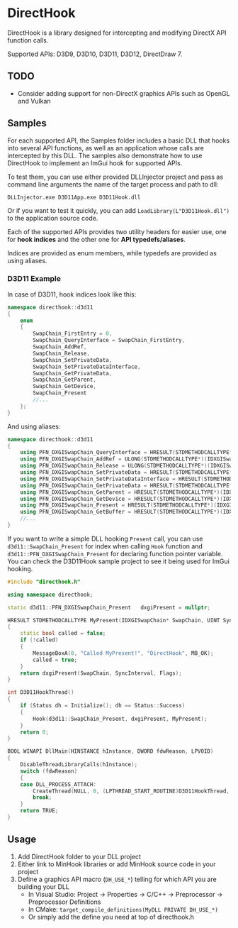 # DirectHook
DirectHook is a library designed for intercepting and modifying DirectX API function calls.

Supported APIs: D3D9, D3D10, D3D11, D3D12, DirectDraw 7.

## TODO
 - Consider adding support for non-DirectX graphics APIs such as OpenGL and Vulkan

## Samples
For each supported API, the Samples folder includes a basic DLL that hooks into several API functions, as well as an application whose calls are intercepted by this DLL.
The samples also demonstrate how to use DirectHook to implement an ImGui hook for supported APIs.

To test them, you can use either provided DLLInjector project and pass as command line arguments the name of the target process and path to dll:
```
DLLInjector.exe D3D11App.exe D3D11Hook.dll
```
Or if you want to test it quickly, you can add `LoadLibrary(L"D3D11Hook.dll")` to the application source code.

Each of the supported APIs provides two utility headers for easier use, one for **hook indices** and the other one for **API typedefs/aliases**.

Indices are provided as enum members, while typedefs are provided as using aliases. 

### D3D11 Example

In case of D3D11, hook indices look like this:
```cpp
namespace directhook::d3d11
{
	enum 
	{
	    SwapChain_FirstEntry = 0,
	    SwapChain_QueryInterface = SwapChain_FirstEntry,
	    SwapChain_AddRef,
	    SwapChain_Release,
	    SwapChain_SetPrivateData,
	    SwapChain_SetPrivateDataInterface,
	    SwapChain_GetPrivateData,
	    SwapChain_GetParent,
	    SwapChain_GetDevice,
	    SwapChain_Present
	    //...
	};
}
```
And using aliases:
```cpp
namespace directhook::d3d11
{
	using PFN_DXGISwapChain_QueryInterface = HRESULT(STDMETHODCALLTYPE*)(IDXGISwapChain*, REFIID, void**);
	using PFN_DXGISwapChain_AddRef = ULONG(STDMETHODCALLTYPE*)(IDXGISwapChain*);
	using PFN_DXGISwapChain_Release = ULONG(STDMETHODCALLTYPE*)(IDXGISwapChain*);
	using PFN_DXGISwapChain_SetPrivateData = HRESULT(STDMETHODCALLTYPE*)(IDXGISwapChain*, REFGUID, UINT, const void*);
	using PFN_DXGISwapChain_SetPrivateDataInterface = HRESULT(STDMETHODCALLTYPE*)(IDXGISwapChain*, REFGUID, const IUnknown*);
	using PFN_DXGISwapChain_GetPrivateData = HRESULT(STDMETHODCALLTYPE*)(IDXGISwapChain*, REFGUID, UINT*, void*);
	using PFN_DXGISwapChain_GetParent = HRESULT(STDMETHODCALLTYPE*)(IDXGISwapChain*, REFIID, void**);
	using PFN_DXGISwapChain_GetDevice = HRESULT(STDMETHODCALLTYPE*)(IDXGISwapChain*, REFIID, void**);
	using PFN_DXGISwapChain_Present = HRESULT(STDMETHODCALLTYPE*)(IDXGISwapChain*, UINT, UINT);
	using PFN_DXGISwapChain_GetBuffer = HRESULT(STDMETHODCALLTYPE*)(IDXGISwapChain*, UINT, REFIID, void**);
	//...
}
```
If you want to write a simple DLL hooking `Present` call, you can use `d3d11::SwapChain_Present` for index when calling `Hook` function and `d3d11::PFN_DXGISwapChain_Present` for declaring function pointer variable. You can check the D3D11Hook sample project to see it being used for ImGui hooking.
```cpp
#include "directhook.h"

using namespace directhook;

static d3d11::PFN_DXGISwapChain_Present   dxgiPresent = nullptr;

HRESULT STDMETHODCALLTYPE MyPresent(IDXGISwapChain* SwapChain, UINT SyncInterval, UINT Flags)
{
	static bool called = false;
	if (!called)
	{
		MessageBoxA(0, "Called MyPresent!", "DirectHook", MB_OK);
		called = true;
	}
	return dxgiPresent(SwapChain, SyncInterval, Flags);
}

int D3D11HookThread()
{
	if (Status dh = Initialize(); dh == Status::Success)
	{
		Hook(d3d11::SwapChain_Present, dxgiPresent, MyPresent);
	}
	return 0;
}

BOOL WINAPI DllMain(HINSTANCE hInstance, DWORD fdwReason, LPVOID)
{
	DisableThreadLibraryCalls(hInstance);
	switch (fdwReason)
	{
	case DLL_PROCESS_ATTACH:
		CreateThread(NULL, 0, (LPTHREAD_START_ROUTINE)D3D11HookThread, NULL, 0, NULL);
		break;
	}
	return TRUE;
}
```

## Usage
1. Add DirectHook folder to your DLL project
2. Either link to MinHook libraries or add MinHook source code in your project
3. Define a graphics API macro (`DH_USE_*`) telling for which API you are building your DLL
	- In Visual Studio: Project -> Properties -> C/C++ -> Preprocessor -> Preprocessor Definitions 
	- In CMake: `target_compile_definitions(MyDLL PRIVATE DH_USE_*)`
	- Or simply add the define you need at top of directhook.h

